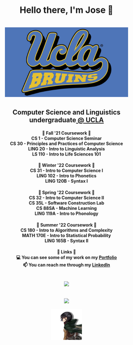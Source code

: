 <h1 align="center">
  Hello there, I'm Jose 👋
   <h1 align="center">
  <img alt="Halcyon Logo" src="https://github.com/JoseOr1j/Portfolio/blob/master/img/uclabruins.jpg" width="400" />
</h1>
  
</h1>
<h2>
<p align="center">
  Computer Science and Linguistics undergraduate<a href="https://www.ucla.edu/"> @ UCLA</a>
</p>
  </h2>
<!-- <p align="center"> -->

<!--![Banner](https://github.com/JoseOr1j/JoseOr1j/blob/master/Github-Banner.png)-->

<!-- 🔭 I’m currently working on personal projects-->
<h4>
  <p align="center">🌱 Fall '21 Coursework 🌱
    <br>
CS 1 - Computer Science Seminar 
    <br>
CS 30 - Principles and Practices of Computer Science
    <br>
LING 20 - Intro to Linguistic Analysis
    <br>
LS 110 - Intro to Life Sciences 101
</h4>

<h4>
  <p align="center">🌱 Winter '22 Coursework 🌱
    <br>
CS 31 - Intro to Computer Science I
    <br>
LING 102 - Intro to Phonetics
    <br>
LING 120B - Syntax I 
</h4>

<h4>
  <p align="center">🌱 Spring '22 Coursework 🌱
    <br>
CS 32 - Intro to Computer Science II
    <br>
CS 35L - Software Construction Lab 
    <br>
CS 88SA - Machine Learning 
    <br>
LING 119A - Intro to Phonology
</h4>

<h4>
  <p align="center">🌱 Summer '22 Coursework 🌱
    <br>
CS 180 - Intro to Algorithms and Complexity 
    <br>
MATH 170E - Intro to Statistical Probability 
    <br>
LING 165B - Syntax II  
</h4>
<!-- begin links -->

<h4>
  <p align="center">🌱 Links 🌱
    <br>
    💻 You can see some of my work on my <a href="https://joseor1j.github.io/Portfolio/"> Portfolio </a>
    <br>
    📫 You can reach me through my <a href="https://linkedin.com/in/jose-orozco-3134a4191/"> LinkedIn </a>
    <br>
</h4>
<!--💻 You can see some of my work on my [Portfolio](joseor1j.github.io/Portfolio/)
- - 📫 You can reach me through my [LinkedIn](linkedin.com/in/jose-orozco-3134a4191/)
-->

<!--### Here are Some of my Stats:
[![Jose's GitHub stats](https://github-readme-stats.vercel.app/api?username=JoseOr1j&&layout=compact&show_icons=true&theme=radical)](https://github.com/JoseOr1j/github-readme-stats)
<br>
[![Top Langs](https://github-readme-stats.vercel.app/api/top-langs/?username=JoseOr1j&layout=compact&show_icons=true&theme=radical)](https://github.com/JoseOr1j/github-readme-stats)
-->

<h4>
  <p align="center">
    <br>
    <a href="https://github.com/JoseOr1j/github-readme-stats">
    <img align="center" src="https://github-readme-stats.vercel.app/api?username=JoseOr1j&&layout=compact&show_icons=true&theme=radical)"/>
</a>
  </p>
</h4>

<h4>
  <p align="center">
    <br>
    <a href="https://github.com/JoseOr1j/github-readme-stats">
    <img align="center" src="https://github-readme-stats.vercel.app/api/top-langs/?username=JoseOr1j&layout=compact&show_icons=true&theme=radical)"/>
</a>
  </p>
</h4>

 <p align="center">
  <img alt="Halcyon Logo" src="https://github.com/JoseOr1j/Portfolio/blob/master/img/mikasa.png" width="100" />
</p>
<!-- ⚡ Fun fact: I am a community college transfer student. -->
<!--
**JoseOr1j/JoseOr1j** is a ✨ _special_ ✨ repository because its `README.md` (this file) appears on your GitHub profile.
LAST UPDATED: 7:28 PM - 2/17/21
-->
